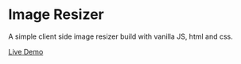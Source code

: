 # Image Resizer

A simple client side image resizer build with vanilla JS, html and css.

[Live Demo](https://alexandremuralha.github.io/image-resizer/)
